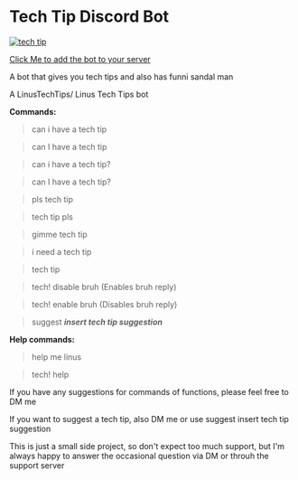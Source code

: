 ﻿# Tech Tip Discord Bot
 
<a href="https://top.gg/bot/703685163191762944" >
  <img src="https://top.gg/api/widget/703685163191762944.svg" alt="tech tip" />
</a>

[Click Me to add the bot to your server](https://discord.com/oauth2/authorize?client_id=703685163191762944&scope=bot&permissions=8)

A bot that gives you tech tips and also has funni sandal man

A LinusTechTips/ Linus Tech Tips bot

**Commands:**

> can i have a tech tip

> can I have a tech tip

> can i have a tech tip?

> can I have a tech tip?

> pls tech tip

> tech tip pls

> gimme tech tip

> i need a tech tip

> tech tip

> tech! disable bruh (Enables bruh reply)

> tech! enable bruh (Disables bruh reply)

> suggest ***insert tech tip suggestion***

**Help commands:**

> help me linus

> tech! help


If you have any suggestions for commands of functions, please feel free to DM me

If you want to suggest a tech tip, also DM me or use suggest insert tech tip suggestion

This is just a small side project, so don't expect too much support, but I'm always happy to answer the occasional question via DM or throuh the support server
